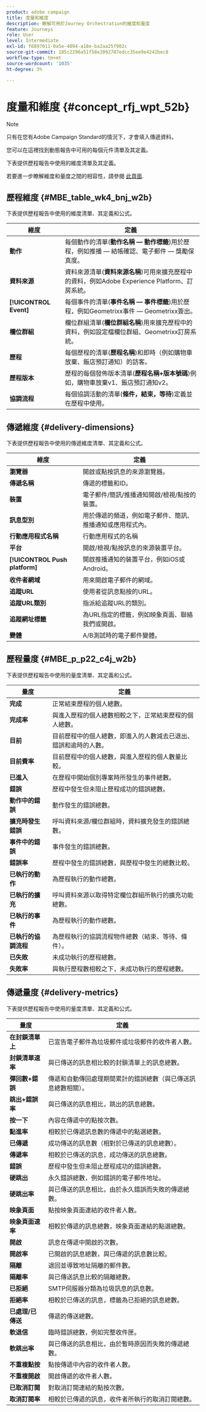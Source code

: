 ```yaml
---
product: adobe campaign
title: 度量和維度
description: 瞭解可用於Journey Orchestration的維度和量度
feature: Journeys
role: User
level: Intermediate
exl-id: f6897011-0a5e-4094-a18e-ba2aa25f902c
source-git-commit: 185c2296a51f58e2092787edcc35ee9e4242bec8
workflow-type: tm+mt
source-wordcount: '1035'
ht-degree: 3%

---
```


# 度量和維度 {#concept_rfj_wpt_52b}

>[!NOTE]
>
>只有在您有Adobe Campaign Standard的情況下，才會填入傳遞資料。

您可以在這裡找到動態報告中可用的每個元件清單及其定義。

下表提供歷程報告中使用的維度清單及其定義。

若要進一步瞭解維度和量度之間的相容性，請參閱 [此頁面](../assets/do-not-localize/dynamic_report_compatibility_journey.pdf).

## 歷程維度 {#MBE_table_wk4_bnj_w2b}

下表提供歷程報告中使用的維度清單、其定義和公式。

| 維度 | 定義 |
|--- |--- |
| **動作** | 每個動作的清單(**動作名稱 — 動作標籤**)用於歷程，例如推播 — 結帳確認、電子郵件 — 獎勵保真度。 |
| **資料來源** | 資料來源清單(**資料來源名稱**)可用來擴充歷程中的資料，例如Adobe Experience Platform、訂房系統。 |
| **[!UICONTROL Event]** | 每個事件的清單(**事件名稱 — 事件標籤**)用於歷程，例如Geometrixx事件 — Geometrixx簽出。 |
| **欄位群組** | 欄位群組清單(**欄位群組名稱**)用來擴充歷程中的資料，例如設定檔欄位群組、Geometrixx訂房系統。 |
| **歷程** | 每個歷程的清單(**歷程名稱**)和即時（例如購物車放棄、飯店預訂通知）的訪客。 |
| **歷程版本** | 歷程的每個發佈版本清單(**歷程名稱+版本號碼**)例如，購物車放棄v1、飯店預訂通知v2。 |
| **協調流程** | 每個協調活動的清單(**條件，結束，等待**)定義並在歷程中使用。 |

## 傳遞維度 {#delivery-dimensions}

下表提供歷程報告中使用的傳遞維度清單、其定義和公式。

| 維度 | 定義 |
|--- |--- |
| **瀏覽器** | 開啟或點按訊息的來源瀏覽器。 |
| **傳遞名稱** | 傳遞的標籤和ID。 |
| **裝置** | 電子郵件/簡訊/推播通知開啟/檢視/點按的裝置。 |
| **訊息型別** | 用於傳遞的頻道，例如電子郵件、簡訊、推播通知或應用程式內。 |
| **行動應用程式名稱** | 行動應用程式的名稱 |
| **平台** | 開啟/檢視/點按訊息的來源裝置平台。 |
| **[!UICONTROL Push platform]** | 開啟推播通知的裝置平台，例如iOS或Android。 |
| **收件者網域** | 用來開啟電子郵件的網域。 |
| **追蹤URL** | 使用者從訊息點按的URL。 |
| **追蹤URL類別** | 指派給追蹤URL的類別。 |
| **追蹤網址標籤** | 為URL指定的標籤，例如映象頁面、聯絡我們或開啟。 |
| **變體** | A/B測試時的電子郵件變體。 |

## 歷程量度 {#MBE_p_p22_c4j_w2b}

下表提供歷程報告中使用的量度清單、其定義和公式。

| 量度 | 定義 |
|--- |---|
| **完成** | 正常結束歷程的個人總數。 |
| **完成率** | 與進入歷程的個人總數相較之下，正常結束歷程的個人總數。 |
| **目前** | 目前歷程中的個人總數，即進入的人數減去已退出、錯誤和逾時的人數。 |
| **目前費率** | 目前歷程中的個人總數，與進入歷程的個人數量比較。 |
| **已進入** | 在歷程中開始個別專案時所發生的事件總數。 |
| **錯誤** | 歷程中發生但未阻止歷程成功的錯誤總數。 |
| **動作中的錯誤** | 動作發生的錯誤總數。 |
| **擴充時發生錯誤** | 呼叫資料來源/欄位群組時，資料擴充發生的錯誤總數。 |
| **事件中的錯誤** | 事件發生的錯誤總數。 |
| **錯誤率** | 歷程中發生的錯誤總數，與歷程中發生的總數比較。 |
| **已執行的動作** | 為歷程執行的動作總數。 |
| **已執行的擴充** | 呼叫資料來源以取得特定欄位群組所執行的擴充功能總數。 |
| **已執行的事件** | 為歷程執行的動作總數。 |
| **已執行的協調流程** | 為歷程執行的協調流程物件總數（結束、等待、條件）。 |
| **已失敗** | 未成功執行的歷程總數。 |
| **失敗率** | 與執行歷程數相較之下，未成功執行的歷程總數。 |

## 傳遞量度 {#delivery-metrics}

下表提供歷程報告中使用的量度清單、其定義和公式。

| 量度 | 定義 |
|--- |--- |
| **在封鎖清單上** | 已宣告電子郵件為垃圾郵件或垃圾郵件的收件者人數。 |
| **封鎖清單速率** | 與已傳送的訊息相比較的封鎖清單上的訊息總數。 |
| **彈回數+錯誤** | 傳遞和自動傳回處理期間累計的錯誤總數（與已傳送訊息總數相關）。 |
| **跳出+錯誤率** | 與已傳送的訊息相比，跳出的訊息總數。 |
| **按一下** | 內容在傳遞中的點按次數。 |
| **點進率** | 相較於已傳遞訊息數的傳遞中的點選總數。 |
| **已傳遞** | 成功傳送的訊息數（相對於已傳送的訊息總數）。 |
| **傳遞率** | 相較於已傳送的訊息，成功傳送的訊息總數。 |
| **錯誤** | 歷程中發生但未阻止歷程成功的錯誤總數。 |
| **硬跳出** | 永久錯誤總數，例如錯誤的電子郵件地址。 |
| **硬跳出率** | 與已傳送的訊息相比，由於永久錯誤而失敗的傳遞總數。 |
| **映象頁面** | 點按映象頁面連結的收件者人數。 |
| **映象頁面速率** | 相較於傳遞的訊息總數，映象頁面連結的點選總數。 |
| **開啟** | 訊息在傳遞中開啟的次數。 |
| **開啟率** | 已開啟的訊息總數，與已傳遞的訊息數比較。 |
| **隔離** | 退回並導致地址隔離的郵件數。 |
| **隔離率** | 與已傳送訊息比較的隔離總數。 |
| **已拒絕** | SMTP伺服器分類為垃圾訊息的訊息數。 |
| **拒絕率** | 相較於已傳送的訊息，標籤為已拒絕的訊息總數。 |
| **已處理/已傳送** | 傳遞的傳送總數。 |
| **軟退信** | 臨時錯誤總數，例如完整收件匣。 |
| **軟跳出率** | 與已傳送的訊息相比，由於暫時原因而失敗的傳遞總數。 |
| **不重複點按** | 點按傳遞中內容的收件者人數。 |
| **不重複開啟** | 開啟傳遞的收件者人數。 |
| **已取消訂閱** | 對取消訂閱連結的點按次數。 |
| **取消訂閱率** | 相較於已傳遞的訊息，收件者所執行的取消訂閱總數。 |
